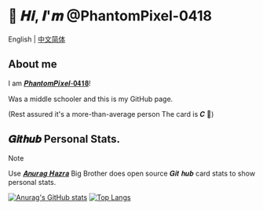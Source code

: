 # 👋 𝑯𝒊, 𝑰'𝒎 @PhantomPixel-0418

English | [中文简体](/RADME.md) 

## About me

I am [𝑷𝒉𝒂𝒏𝒕𝒐𝒎𝑷𝒊𝒙𝒆𝒍-𝟎𝟒𝟏𝟖](https://github.com/PhantomPixel-0418 )! 

Was a middle schooler and this is my GitHub page. 

(Rest assured it's a more-than-average person The card is 𝑪 🫠)

## 𝑮𝒊𝒕𝒉𝒖𝒃 Personal Stats.

> [!Note]
> Use [𝑨𝒏𝒖𝒓𝒂𝒈 𝑯𝒂𝒛𝒓𝒂](https://github.com/anuraghazra/github-readme-stats) Big Brother does open source 𝑮𝒊𝒕 𝒉𝒖𝒃 card stats to show personal stats.

[![Anurag's GitHub stats](https://github-readme-stats.vercel.app/api?username=PhantomPixel-0418)](https://github.com/anuraghazra/github-readme-stats&show_icons=true)
[![Top Langs](https://github-readme-stats.vercel.app/api/top-langs/?username=anuraghazra&layout=compact)](https://github.com/anuraghazra/github-readme-stats)
